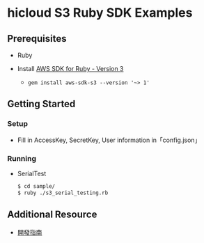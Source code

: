 # hicloud S3 Ruby SDK Examples

## Prerequisites

- Ruby
- Install [AWS SDK for Ruby - Version 3](https://github.com/aws/aws-sdk-ruby/tree/version-3/gems/aws-sdk-s3)

  - ```gem install aws-sdk-s3 --version '~> 1'```

## Getting Started

### Setup

* Fill in AccessKey, SecretKey, User information in「config.json」

### Running
- SerialTest

    ```sh
    $ cd sample/
    $ ruby ./s3_serial_testing.rb
    ```

## Additional Resource
* [開發指南](documentation/hicloudS3-ruby-sdk-開發指南.pdf)
